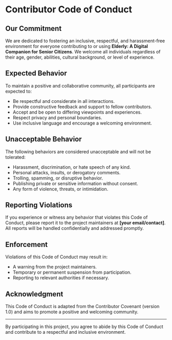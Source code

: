 # Contributor Code of Conduct

## Our Commitment

We are dedicated to fostering an inclusive, respectful, and harassment-free environment for everyone contributing to or using **Elderly: A Digital Companion for Senior Citizens**. We welcome all individuals regardless of their age, gender, abilities, cultural background, or level of experience.

## Expected Behavior

To maintain a positive and collaborative community, all participants are expected to:

- Be respectful and considerate in all interactions.
- Provide constructive feedback and support to fellow contributors.
- Accept and be open to differing viewpoints and experiences.
- Respect privacy and personal boundaries.
- Use inclusive language and encourage a welcoming environment.

## Unacceptable Behavior

The following behaviors are considered unacceptable and will not be tolerated:

- Harassment, discrimination, or hate speech of any kind.
- Personal attacks, insults, or derogatory comments.
- Trolling, spamming, or disruptive behavior.
- Publishing private or sensitive information without consent.
- Any form of violence, threats, or intimidation.

## Reporting Violations

If you experience or witness any behavior that violates this Code of Conduct, please report it to the project maintainers at **[your email/contact]**. All reports will be handled confidentially and addressed promptly.

## Enforcement

Violations of this Code of Conduct may result in:

- A warning from the project maintainers.
- Temporary or permanent suspension from participation.
- Reporting to relevant authorities if necessary.

## Acknowledgment

This Code of Conduct is adapted from the Contributor Covenant (version 1.0) and aims to promote a positive and welcoming community.

---

By participating in this project, you agree to abide by this Code of Conduct and contribute to a respectful and inclusive environment.


